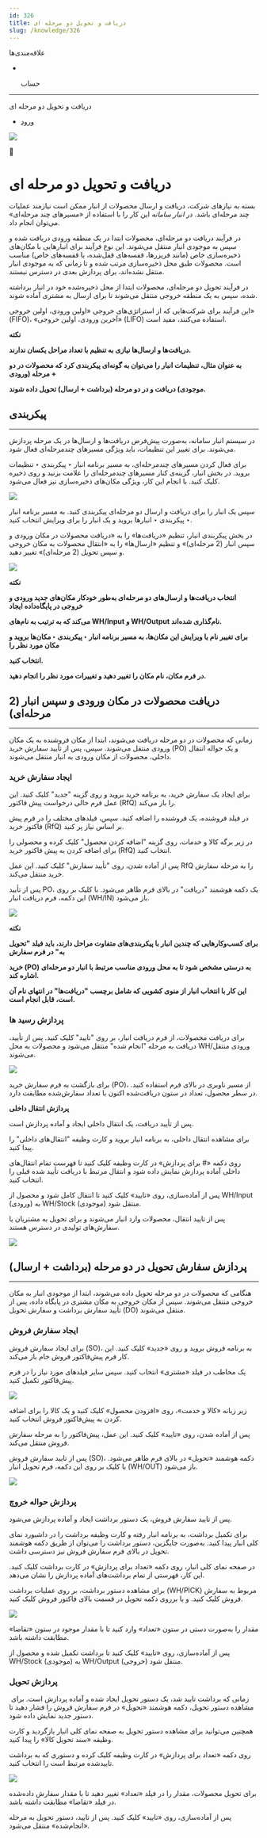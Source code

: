 ```yaml
---
id: 326
title: دریافت و تحویل دو مرحله ای
slug: /knowledge/326
---
```


 
  علاقه‌مندی‌ها
* [​](./326)

  حساب

---

 

دریافت و تحویل دو مرحله ای

- [ورود](/web/login?redirect=/knowledge/article/326)

![](https://odoofarsi.com/web/image/4280?access_token=89cc9cf6-d74d-4516-b206-e02096c5ea4d)

📖

# دریافت و تحویل دو مرحله ای

بسته به نیازهای شرکت، دریافت و ارسال محصولات از انبار ممکن است نیازمند عملیات چند مرحله‌ای باشد. در *انبار سامانه* این کار را با استفاده از «مسیرهای چند مرحله‌ای» می‌توان انجام داد.

در فرآیند دریافت دو مرحله‌ای، محصولات ابتدا در یک منطقه ورودی دریافت شده و سپس به موجودی انبار منتقل می‌شوند. این نوع فرآیند برای انبارهایی با مکان‌های ذخیره‌سازی خاص (مانند فریزرها، قفسه‌های قفل‌شده، یا قفسه‌های خاص) مناسب است. محصولات طبق محل ذخیره‌سازی مرتب شده و تا زمانی که به موجودی انبار منتقل نشده‌اند، برای پردازش بعدی در دسترس نیستند.

در فرآیند تحویل دو مرحله‌ای، محصولات ابتدا از محل ذخیره‌شده خود در انبار برداشته شده، سپس به یک منطقه خروجی منتقل می‌شوند تا برای ارسال به مشتری آماده شوند.

این فرآیند برای شرکت‌هایی که از استراتژی‌های خروجی «اولین ورودی، اولین خروجی» (FIFO)، «آخرین ورودی، اولین خروجی» (LIFO) استفاده می‌کنند، مفید است.

**نکته**

**دریافت‌ها و ارسال‌ها نیازی به تنظیم با تعداد مراحل یکسان ندارند.**

**به عنوان مثال، تنظیمات انبار را می‌توان به گونه‌ای پیکربندی کرد که محصولات در دو مرحله (ورودی +**

**موجودی) دریافت و در دو مرحله (برداشت + ارسال) تحویل داده شوند.**

## **پیکربندی**

---

در سیستم انبار سامانه، به‌صورت پیش‌فرض دریافت‌ها و ارسال‌ها در یک مرحله پردازش می‌شوند. برای تغییر این تنظیمات، باید ویژگی مسیرهای چندمرحله‌ای فعال شود.

برای فعال کردن مسیرهای چندمرحله‌ای، به مسیر برنامه انبار ‣ پیکربندی ‣ تنظیمات بروید. در بخش انبار، گزینه‌ی کنار مسیرهای چندمرحله‌ای را علامت بزنید و روی ذخیره کلیک کنید. با انجام این کار، ویژگی مکان‌های ذخیره‌سازی نیز فعال می‌شود.

![](https://odoofarsi.com/web/image/6469-77ddc1a9/Screen%20Shot%202024-10-24%20at%209.30.09%20AM.png?access_token=73d21406-c4fb-474c-9494-b8aa4f0b8ad1)

سپس یک انبار را برای دریافت و ارسال دو مرحله‌ای پیکربندی کنید. به مسیر برنامه انبار ‣ پیکربندی ‣ انبارها بروید و یک انبار را برای ویرایش انتخاب کنید.

در بخش پیکربندی انبار، تنظیم «دریافت‌ها» را به «دریافت محصولات در مکان ورودی و سپس انبار (2 مرحله‌ای)» و تنظیم «ارسال‌ها» را به «انتقال محصولات به مکان خروجی و سپس تحویل (2 مرحله‌ای)» تغییر دهید.

![](https://odoofarsi.com/web/image/6744-6c81f51f/Screen%20Shot%202024-10-27%20at%203.43.38%20PM.png?access_token=6b6999cf-175f-4c72-a60d-07c6ed5511f1)

**نکته**

**انتخاب دریافت‌ها و ارسال‌های دو مرحله‌ای به‌طور خودکار مکان‌های جدید ورودی و خروجی در پایگاه‌داده ایجاد**

**می‌کند که به ترتیب به نام‌های WH/Input و WH/Output نام‌گذاری شده‌اند.**

**برای تغییر نام یا ویرایش این مکان‌ها، به مسیر برنامه انبار ‣ پیکربندی ‣ مکان‌ها بروید و مکان مورد نظر را**

**انتخاب کنید.**

**در فرم مکان، نام مکان را تغییر دهید و تغییرات مورد نظر را انجام دهید.**

## **دریافت محصولات در مکان ورودی و سپس انبار (2 مرحله‌ای)**

---

زمانی که محصولات در دو مرحله دریافت می‌شوند، ابتدا از مکان فروشنده به یک مکان ورودی منتقل می‌شوند. سپس، پس از تأیید سفارش خرید (PO) و یک حواله انتقال داخلی، محصولات از مکان ورودی به انبار منتقل می‌شوند.

### ایجاد سفارش خرید

برای ایجاد یک سفارش خرید، به برنامه خرید بروید و روی گزینه "جدید" کلیک کنید. این عمل فرم خالی درخواست پیش فاکتور (RfQ) را باز می‌کند.

در فیلد فروشنده، یک فروشنده را اضافه کنید. سپس، فیلدهای مختلف را در فرم پیش فاکتور خرید (RfQ) بر اساس نیاز پر کنید.

در زیر برگه کالا و خدمات، روی گزینه "اضافه کردن محصول" کلیک کرده و محصولی را برای اضافه کردن به پیش فاکتور خرید (RfQ) انتخاب کنید.

پس از آماده شدن، روی "تأیید سفارش" کلیک کنید. این عمل RfQ را به مرحله سفارش خرید منتقل می‌کند.

پس از تأیید PO، یک دکمه هوشمند "دریافت" در بالای فرم ظاهر می‌شود. با کلیک بر روی این دکمه، فرم دریافت انبار (WH/IN) باز می‌شود.

![](https://odoofarsi.com/web/image/6755-337e053e/Screen%20Shot%202024-10-27%20at%202.37.38%20PM.png?access_token=ba630110-984a-425a-af9e-063b596c5873)

**نکته**

**برای کسب‌وکارهایی که چندین انبار با پیکربندی‌های متفاوت مراحل دارند، باید فیلد "تحویل به" در فرم سفارش**

**خرید (PO) به درستی مشخص شود تا به محل ورودی مناسب مرتبط با انبار دو مرحله‌ای اشاره کند.**

**این کار با انتخاب انبار از منوی کشویی که شامل برچسب "دریافت‌ها" در انتهای نام آن است، قابل انجام است.**

### **پردازش رسید ها**

برای دریافت محصولات، از فرم دریافت انبار، بر روی "تایید" کلیک کنید. پس از تأیید، دریافت به مرحله "انجام شده" منتقل می‌شود و محصولات به محل WH/ورودی منتقل می‌شوند.

![](https://odoofarsi.com/web/image/6756-de9ae223/Screen%20Shot%202024-10-27%20at%204.19.01%20PM.png?access_token=4ff50a90-1287-4f83-a5c1-a607843cc72c)

برای بازگشت به فرم سفارش خرید (PO)، از مسیر ناوبری در بالای فرم استفاده کنید. در سطر محصول، تعداد در ستون دریافت‌شده اکنون با تعداد سفارش‌شده مطابقت دارد.

**پردازش انتقال داخلی**

پس از تأیید دریافت، یک انتقال داخلی ایجاد و آماده پردازش است.

برای مشاهده انتقال داخلی، به برنامه انبار بروید و کارت وظیفه "انتقال‌های داخلی" را پیدا کنید.

روی دکمه «# برای پردازش» در کارت وظیفه کلیک کنید تا فهرست تمام انتقال‌های داخلی آماده پردازش نمایش داده شود و انتقال مرتبط با دریافت تأیید شده قبلی را انتخاب کنید.

پس از آماده‌سازی، روی «تایید» کلیک کنید تا انتقال کامل شود و محصول از WH/Input (ورودی) به WH/Stock (موجودی) منتقل شود.

پس از تایید انتقال، محصولات وارد انبار می‌شوند و برای تحویل به مشتریان یا سفارش‌های تولیدی در دسترس هستند.

![](https://odoofarsi.com/web/image/6855-58723c38/image.png?access_token=43136b42-904d-4134-9e5c-885f03e534f4)

## **پردازش سفارش تحویل در دو مرحله (برداشت + ارسال)**

---

هنگامی که محصولات در دو مرحله تحویل داده می‌شوند، ابتدا از موجودی انبار به مکان خروجی منتقل می‌شوند. سپس از مکان خروجی به مکان مشتری در پایگاه داده، پس از تأیید سفارش برداشت و سفارش تحویل (DO) منتقل می‌شوند.

### **ایجاد سفارش فروش**

برای ایجاد سفارش فروش (SO)، به برنامه فروش بروید و روی «جدید» کلیک کنید. این کار فرم پیش‌فاکتور فروش خام باز می‌کند.

یک مخاطب در فیلد «مشتری» انتخاب کنید. سپس سایر فیلدهای مورد نیاز را در فرم پیش‌فاکتور تکمیل کنید.

![](https://odoofarsi.com/web/image/6856-030fdc1f/image.png?access_token=dc66985d-2971-40cf-8fd2-39e3f7be230e)

زیر زبانه «کالا و خدمت»، روی «افزودن محصول» کلیک کنید و یک کالا را برای اضافه کردن به پیش‌فاکتور فروش انتخاب کنید.

پس از آماده شدن، روی «تایید» کلیک کنید. این عمل، پیش‌فاکتور را به مرحله سفارش فروش منتقل می‌کند.

پس از تایید سفارش فروش (SO)، دکمه هوشمند «تحویل» در بالای فرم ظاهر می‌شود. با کلیک بر روی این دکمه، فرم تحویل انبار (WH/OUT) باز می‌شود.

![](https://odoofarsi.com/web/image/6859-a0d63bfa/Screen%20Shot%202024-10-28%20at%205.13.51%20PM.png?access_token=d17a098c-43b0-4096-bd85-3720c653189b)

### **پردازش حواله خروچ**

پس از تایید سفارش فروش، یک دستور برداشت ایجاد و آماده پردازش می‌شود.

برای تکمیل برداشت، به برنامه انبار رفته و کارت وظیفه برداشت را در داشبورد نمای کلی انبار پیدا کنید. به‌صورت جایگزین، دستور برداشت را می‌توان از طریق دکمه هوشمند تحویل در بالای فرم سفارش فروش نیز دسترسی داشت.

در صفحه نمای کلی انبار، روی دکمه «تعداد برای پردازش» در کارت برداشت کلیک کنید. این کار، فهرستی از تمام برداشت‌های آماده پردازش را نشان می‌دهد.

برای مشاهده دستور برداشت، بر روی عملیات برداشت (WH/PICK) مربوط به سفارش فروش کلیک کنید. و یا برروی دکمه تحویل در قسمت بالای فاکتور فروش کلیک کنید.

![](https://odoofarsi.com/web/image/6862-275851ca/image.png?access_token=28035852-3629-4803-8173-f4fa35c2b6b5)

مقدار را به‌صورت دستی در ستون «تعداد» وارد کنید تا با مقدار موجود در ستون «تقاضا» مطابقت داشته باشد.

پس از آماده‌سازی، روی «تایید» کلیک کنید تا برداشت تکمیل شده و محصول از WH/Stock (موجودی) به WH/Output (خروجی) منتقل شود.

### **پردازش تحویل**

 زمانی که برداشت تایید شد، یک دستور تحویل ایجاد شده و آماده پردازش است. برای مشاهده دستور تحویل، دکمه هوشمند «تحویل» در فرم سفارش فروش را فشار دهید تا دستور جدید نمایش داده شود.

همچنین می‌توانید برای مشاهده دستور تحویل به صفحه نمای کلی انبار بازگردید و کارت وظیفه «سند تحویل کالا» را پیدا کنید.

روی دکمه «تعداد برای پردازش» در کارت وظیفه کلیک کرده و دستوری که به برداشت تاییدشده مرتبط است را انتخاب کنید.

![](https://odoofarsi.com/web/image/6869-07784240/image.png?access_token=f7fe836c-70d5-470b-9e48-12ed0d589077)

برای تحویل محصولات، مقدار را در فیلد «تعداد» تغییر دهید تا با مقدار سفارش‌ داده‌شده در فیلد «تقاضا» مطابقت داشته باشد.

پس از آماده‌سازی، روی «تایید» کلیک کنید. پس از تایید، دستور تحویل به مرحله «انجام‌شده» منتقل می‌شود.